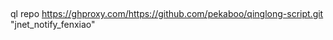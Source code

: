 ## 
ql repo https://ghproxy.com/https://github.com/pekaboo/qinglong-script.git "jnet_notify_fenxiao" 
